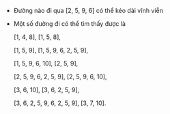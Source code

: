+ Đường nào đi qua [2, 5, 9, 6] có thể kéo dài vĩnh viễn
+ Một số đường đi có thể tìm thấy được là

    [1, 4, 8], [1, 5, 8],

    [1, 5, 9], [1, 5, 9, 6, 2, 5, 9],

    [1, 5, 9, 6, 10], [2, 5, 9], 

    [2, 5, 9, 6, 2, 5, 9], [2, 5, 9, 6, 10],

    [3, 6, 10], [3, 6, 2, 5, 9], 

    [3, 6, 2, 5, 9, 6, 2, 5, 9], [3, 7, 10].
